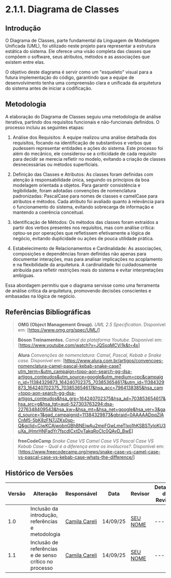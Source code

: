 # 2.1.1. Diagrama de Classes

## Introdução
O Diagrama de Classes, parte fundamental da Linguagem de Modelagem Unificada (UML), foi utilizado neste projeto para representar a estrutura estática do sistema. Ele oferece uma visão completa das classes que compõem o software, seus atributos, métodos e as associações que existem entre elas.

O objetivo deste diagrama é servir como um "esqueleto" visual para a futura implementação do código, garantindo que a equipe de desenvolvimento tenha uma compreensão clara e unificada da arquitetura do sistema antes de iniciar a codificação.

## Metodologia
A elaboração do Diagrama de Classes seguiu uma metodologia de análise iterativa, partindo dos requisitos funcionais e não-funcionais definidos. O processo incluiu as seguintes etapas:

1. Análise dos Requisitos: A equipe realizou uma análise detalhada dos requisitos, focando na identificação de substantivos e verbos que pudessem representar entidades e ações do sistema. Este processo foi além do mecânico, ele considerou-se a criticidade de cada requisito para decidir se merecia refletir no modelo, evitando a criação de classes desnecessárias ou métodos superficiais.

2. Definição das Classes e Atributos: As classes foram definidas com atenção à responsabilidade única, seguindo os princípios da boa modelagem orientada a objetos. Para garantir consistência e legibilidade, foram adotadas convenções de nomenclatura padronizadas: PascalCase para nomes de classes e camelCase para atributos e métodos. Cada atributo foi avaliado quanto à relevância para o funcionamento do sistema, evitando sobrecarga de informação e mantendo a coerência conceitual.

3. Identificação de Métodos: Os métodos das classes foram extraídos a partir dos verbos presentes nos requisitos, mas com análise crítica: optou-se por operações que refletissem efetivamente a lógica de negócio, evitando duplicidade ou ações de pouca utilidade prática.

4. Estabelecimento de Relacionamentos e Cardinalidade: As associações, composições e dependências foram definidas não apenas para documentar interações, mas para analisar implicações no acoplamento e na flexibilidade da arquitetura. A cardinalidade foi cuidadosamente atribuída para refletir restrições reais do sistema e evitar interpretações ambíguas.

Essa abordagem permitiu que o diagrama servisse como uma ferramenta de análise crítica da arquitetura, promovendo decisões conscientes e embasadas na lógica de negócio.

## Referências Bibliográficas

> **OMG (Object Management Group).** *UML 2.5 Specification*. Disponível em: [https://www.omg.org/spec/UML/]

> **Bóson Treinamentos.** *Camal da plataforma Youtube*. Disponível em: [https://www.youtube.com/watch?v=JQSsqMCVi1k&t=4s]

> **Alura** *Convenções de nomenclatura: Camel, Pascal, Kebab e Snake case*. Disponível em: [https://www.alura.com.br/artigos/convencoes-nomenclatura-camel-pascal-kebab-snake-case?utm_term=&utm_campaign=topo-aon-search-gg-dsa-artigos_conteudos&utm_source=google&utm_medium=cpc&campaign_id=11384329873_164240702375_703853654617&utm_id=11384329873_164240702375_703853654617&hsa_acc=7964138385&hsa_cam=topo-aon-search-gg-dsa-artigos_conteudos&hsa_grp=164240702375&hsa_ad=703853654617&hsa_src=g&hsa_tgt=aud-527303763294:dsa-2276348409543&hsa_kw=&hsa_mt=&hsa_net=google&hsa_ver=3&gad_source=1&gad_campaignid=11384329873&gbraid=0AAAAADpqZIACnM5-5bK8zFN7JZKs0sp-Q&gclid=CjwKCAjwobnGBhBNEiwAu2mpFGwLmeTIxo1hKSBSTyIoKU3uXa_jHmrHNFadYr7fscdICxtDvTakqRoCIc0QAvD_BwE]

> **freeCodeCamp** *Snake Case VS Camel Case VS Pascal Case VS Kebab Case – Qual é a diferença entre os invólucros?*. Disponível em: [https://www.freecodecamp.org/news/snake-case-vs-camel-case-vs-pascal-case-vs-kebab-case-whats-the-difference/]

## Histórico de Versões

| Versão | Alteração | Responsável | Data | Revisor |  Detalhes da Revisão | Data da Revisão |
|--------|-----------|-------------|------|---------|----------------------|-----------------|
| 1.0 | Inclusão da introdução, referências e metodologia | [Camila Careli](https://github.com/SEUGITHUB) | 14/09/25 | [SEU NOME](https://github.com/SEUGITHUB) | ---  | XX/XX/XX |
| 1.1 | Inclusão de referências e de senso crítico no processo | [Camila Careli](https://github.com/SEUGITHUB) | 14/09/25 | [SEU NOME](https://github.com/SEUGITHUB) | ---  | XX/XX/XX |